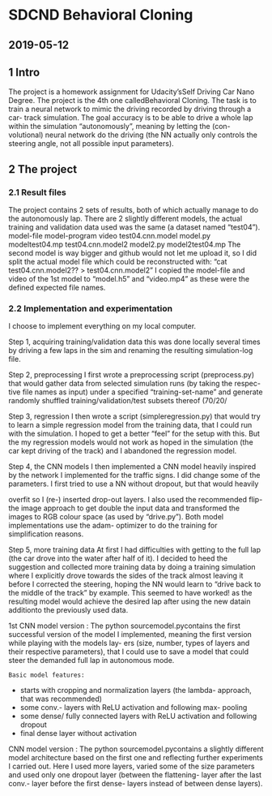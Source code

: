 # SDCND Behavioral Cloning
## 2019-05-12
## 1 Intro

The project is a homework assignment for Udacity’sSelf Driving Car Nano
Degree. The project is the 4th one calledBehavioral Cloning.
The task is to train a neural network to mimic the driving recorded by driving
through a car- track simulation. The goal accuracy is to be able to drive a
whole lap within the simulation “autonomously”, meaning by letting the (con-
volutional) neural network do the driving (the NN actually only controls the
steering angle, not all possible input parameters).

## 2 The project

### 2.1 Result files

The project contains 2 sets of results, both of which actually manage to do the
autonomously lap. There are 2 slightly different models, the actual training and
validation data used was the same (a dataset named “test04”).
model-file model-program video
test04.cnn.model model.py modeltest04.mp
test04.cnn.model2 model2.py model2test04.mp
The second model is way bigger and github would not let me upload it, so I
did split the actual model file which could be reconstructed with:
“cat test04.cnn.model2?? > test04.cnn.model2”
I copied the model-file and video of the 1st model to “model.h5” and “video.mp4”
as these were the defined expected file names.

### 2.2 Implementation and experimentation

I choose to implement everything on my local computer.

Step 1, acquiring training/validation data this was done locally several
times by driving a few laps in the sim and renaming the resulting simulation-log
file.

Step 2, preprocessing I first wrote a preprocessing script (preprocess.py)
that would gather data from selected simulation runs (by taking the respec-
tive file names as input) under a specified “training-set-name” and generate
randomly shuffled training/validation/test subsets thereof (70/20/

Step 3, regression I then wrote a script (simpleregression.py) that would
try to learn a simple regression model from the training data, that I could run
with the simulation.
I hoped to get a better “feel” for the setup with this. But the my regression
models would not work as hoped in the simulation (the car kept driving of the
track) and I abandoned the regression model.

Step 4, the CNN models I then implemented a CNN model heavily inspired
by the network I implemented for the traffic signs. I did change some of the
parameters. I first tried to use a NN without dropout, but that would heavily


overfit so I (re-) inserted drop-out layers.
I also used the recommended flip- the image approach to get double the input
data and transformed the images to RGB colour space (as used by “drive.py”).
Both model implementations use the adam- optimizer to do the training for
simplification reasons.

Step 5, more training data At first I had difficulties with getting to the full
lap (the car drove into the water after half of it). I decided to heed the suggestion
and collected more training data by doing a training simulation where I explicitly
drove towards the sides of the track almost leaving it before I corrected the
steering, hoping the NN would learn to “drive back to the middle of the track”
by example.
This seemed to have worked! as the resulting model would achieve the
desired lap after using the new datain additionto the previously used data.

1st CNN model version :
The python sourcemodel.pycontains the first successful version of the model
I implemented, meaning the first version while playing with the models lay-
ers (size, number, types of layers and their respective parameters), that I could
use to save a model that could steer the demanded full lap in autonomous mode.

```
Basic model features:
```
- starts with cropping and normalization layers (the lambda- approach, that
    was recommended)
- some conv.- layers with ReLU activation and following max- pooling
- some dense/ fully connected layers with ReLU activation and following
    dropout
- final dense layer without activation

CNN model version :
The python sourcemodel.pycontains a slightly different model architecture
based on the first one and reflecting further experiments I carried out.
Here I used more layers, varied some of the size parameters and used only one
dropout layer (between the flattening- layer after the last conv.- layer before the
first dense- layers instead of between dense layers).

